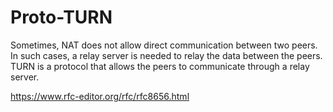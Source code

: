 # Proto-TURN

Sometimes, NAT does not allow direct communication between two peers.
In such cases, a relay server is needed to relay the data between the peers.
TURN is a protocol that allows the peers to communicate through a relay server.

https://www.rfc-editor.org/rfc/rfc8656.html
